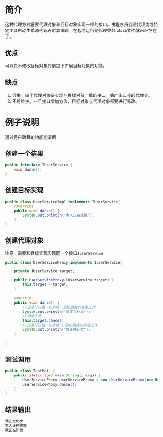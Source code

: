 # 简介
这种代理方式需要代理对象和目标对象实现一样的接口。由程序员创建代理类或特定工具自动生成源代码再对其编译。在程序运行前代理类的.class文件就已经存在了。

## 优点
可以在不修改目标对象的前提下扩展目标对象的功能。

## 缺点
1. 冗余。由于代理对象要实现与目标对象一致的接口，会产生过多的代理类。
2. 不易维护。一旦接口增加方法，目标对象与代理对象都要进行修改。


# 例子说明
通过用户跳舞的功能能举例

## 创建一个结果
```java
public interface IUserService {
	void dance();
}
```

## 创建目标实现
```java
public class UserServiceImpl implements IUserService{
	@Override
	public void dance() {
		System.out.println("本人正在跳舞");
	}
}
```

## 创建代理对象
注意：需要和目标实现实现同一个接口`IUserService`
```java
public class UserServiceProxy implements IUserService{

	private IUserService target;
	
	public UserServiceProxy(IUserService target) {
		this.target = target;
	}
	
	@Override
	public void dance() {
		//这里可以做一些事情，例如跳舞的准备工作
		System.out.println("我正在化妆");
		//调用方法
		this.target.dance();
		//这里可以做一些事情 ，例如跳完的事后工作
		System.out.println("我正在卸妆");
	}
	
}
```

## 测试调用
```java
public class TestMain {
	public static void main(String[] args) {
		UserServiceProxy userServiceProxy =	new UserServiceProxy(new UserServiceImpl());
		userServiceProxy.dance();
	}
}
```

## 结果输出
```java
我正在化妆
本人正在跳舞
我正在卸妆
```

